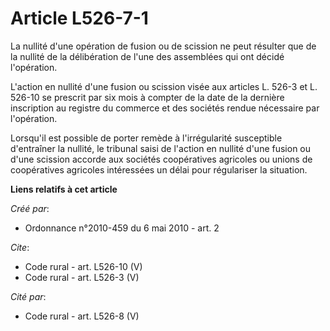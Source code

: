 # Article L526-7-1

La nullité d'une opération de fusion ou de scission ne peut résulter que de la nullité de la délibération de l'une des
assemblées qui ont décidé l'opération. 

L'action en nullité d'une fusion ou scission visée aux articles L. 526-3 et L. 526-10 se prescrit par six mois à compter de
la date de la dernière inscription au registre du commerce et des sociétés rendue nécessaire par l'opération. 

Lorsqu'il est possible de porter remède à l'irrégularité susceptible d'entraîner la nullité, le tribunal saisi de l'action en
nullité d'une fusion ou d'une scission accorde aux sociétés coopératives agricoles ou unions de coopératives agricoles
intéressées un délai pour régulariser la situation.

**Liens relatifs à cet article**

_Créé par_:

  - Ordonnance n°2010-459 du 6 mai 2010 - art. 2

_Cite_:

  - Code rural - art. L526-10 (V)
  - Code rural - art. L526-3 (V)

_Cité par_:

  - Code rural - art. L526-8 (V)
